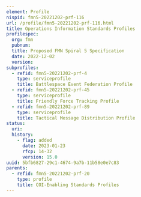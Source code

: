```yaml
---
element: Profile
nispid: fmn5-20221202-prf-116
url: /profile/fmn5-20221202-prf-116.html
title: Operations Information Standards Profiles
profilespec:
  org: fmn
  pubnum: 
  title: Proposed FMN Spiral 5 Specification
  date: 2022-12-02
  version: 
subprofiles:
  - refid: fmn5-20221202-prf-4
    type: serviceprofile
    title: Battlespace Event Federation Profile
  - refid: fmn5-20221202-prf-45
    type: serviceprofile
    title: Friendly Force Tracking Profile
  - refid: fmn5-20221202-prf-89
    type: serviceprofile
    title: Tactical Message Distribution Profile
status:
  uri: 
  history: 
    - flag: added
      date: 2023-01-23
      rfcp: 14-32
      version: 15.0
uuid: 5bfb6827-29c1-4674-9a7b-11b58e0e7c83
parents:
  - refid: fmn5-20221202-prf-20
    type: profile
    title: COI-Enabling Standards Profiles
---
```

